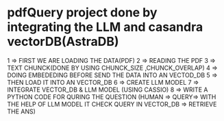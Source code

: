 # pdfQuery project done by integrating the LLM and casandra vectorDB(AstraDB)

1 => FIRST WE ARE LOADING THE DATA(PDF)
2 => READING THE PDF
3 => TEXT CHUNCK(DONE BY USING CHUNCK_SIZE ,CHUNCK_OVERLAP)
4 => DOING EMBEDEDING BEFORE SEND THE DATA INTO AN VECTOD_DB
5 => THEN LOAD IT INTO AN VECTOR_DB
6 => CREATE LLM MODEL
7 => INTEGRATE VECTOR_DB & LLM MODEL (USING CASSIO)
8 => WRITE  A PYTHON CODE FOR QURING THE QUESTION (HUMAN => QUERY=> WITH THE HELP OF LLM MODEL IT CHECK QUERY IN VECTOR_DB => RETRIEVE THE ANS)

